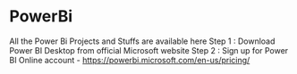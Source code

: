 # PowerBi
All the Power Bi Projects and Stuffs are available here
Step 1 :
Download Power BI Desktop from official Microsoft website
Step 2 :
Sign up for Power BI Online account - https://powerbi.microsoft.com/en-us/pricing/


